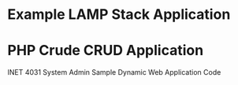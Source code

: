 # Example LAMP Stack Application

# PHP Crude CRUD Application

INET 4031 System Admin Sample Dynamic Web Application Code
